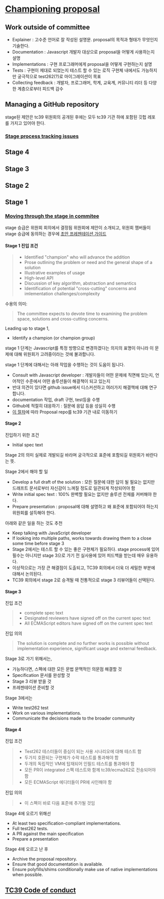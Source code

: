 # [Championing proposal](https://github.com/tc39/how-we-work/blob/master/champion.md#championing-a-proposal-at-tc39)
## Work outside of committee
- Explainer : 고수준 언어로 잘 작성된 설명문. proposal의 목적과 형태가 무엇인지 기술한다.
- Documentation : Javascript 개발자 대상으로 proposal을 어떻게 사용하는지 설명
- Implementations : 구현 프로그래머에게 proposal을 어떻게 구현하는지 설명
- Tests : 구현이 제대로 되었는지 테스트 할 수 있는 로직 구현체 내에서도 가능하지만 궁극적으로 test262(?)로 마이그레이션이 목표
- Collecting feedback : 개발자, 프로그래머, 학계, 교육계, 커뮤니티 리더 등 다양한 계층으로부터 피드백 감수

## Managing a GitHub repository
stage된 제안은 tc39 위원회의 공개된 후에는 모두 tc39 기관 하에 포함된 깃헙 레포를 가지고 있어야 한다.

### [Stage process tracking issues](https://github.com/tc39/how-we-work/blob/master/champion.md#stage-process-tracking-issue)
## Stage 4
## Stage 3
## Stage 2
## Stage 1

### [Moving through the stage in commitee](https://github.com/tc39/how-we-work/blob/master/champion.md#moving-through-the-stages-in-committee)
stage 승급은 위원회 회의에서 결정됨 위원회에 제안이 소개되고, 위원회 멤버들이 stage 승급에 동의하는 경우에
[초안 프레젠테이션 가이드](https://github.com/tc39/how-we-work/blob/master/presenting.md)
#### Stage 1 진입 조건
> - Identified "champion" who will advance the addition
> - Prose outlining the problem or need and the general shape of a solution
> - Illustrative examples of usage
> - High-level API
> - Discussion of key algorithm, abstraction and semantics
> - Identification of potential "cross-cutting" concerns and imlementation challenges/complexity

수용의 의미:
> The committee expects to devote time to examining the problem space, solutions and cross-cutting concerns.

Leading up to stage 1,
- Identify a champion (or champion group)

stage 1 단계는 Javascript를 특정 방향으로 변경하겠다는 의지의 표명이 아니라 이 문제에 대해 위원회가 고려중이라는 것에 불과합니다.

stage 1 단계에 대해서는 아래 작업을 수행하는 것이 도움이 됩니다.
- Consult with Javascript developer : 개발자들이 어떤 문제에 직면해 있는지, 언어적인 수준에서 어떤 솔루션들이 해결책이 되고 있는지
- 반대 의견이 있다면 github issue에서 디스커션하고 여러가지 해결책에 대해 연구합니다.
- documentation 작업, draft 구현, test등을 수행
- Github에 적절히 대응하기 : 질문에 응답 등을 성실히 수행
- [이 절차](https://github.com/tc39/proposals#onboarding-existing-proposals)에 따라 Proposal repo를 tc39 기관 내로 이동하기

#### Stage 2
진입하기 위한 조건
- Initial spec text

Stage 2의 의미
실제로 개발되길 바라며 궁극적으로 표준에 포함되길 위원회가 바란다는 뜻.

Stage 2에서 해야 할 일
- Develop a full draft of the solution : 모든 질문에 대한 답이 될 필요는 없지만 드래프트 문서로부터 자신감이 느껴질 정도로 일관되게 작성되어야 함
- Write initial spec text : 100% 완벽할 필요는 없지만 솔루션 전체를 커버해야 한다.
- Prepare presentation : proposal에 대해 설명하고 왜 표준에 포함되어야 하는지 위원회를 설득해야 한다.

아래와 같은 일을 하는 것도 추천
- Keep talking with JavaScript developer
- If looking into multiple paths, works towards drawing them to a close some time before stage 3
- Stage 2에서는 테스트 할 수 있는 좋은 구현체가 필요하다. stage process에 있어 필수는 아니지만 stage 3으로 가기 전 실사용에 있어 피드백을 받는데 매우 유용하다.
- 이상적으로는 가장 큰 해결점이 도출되고, TC39 회의에서 더욱 더 세밀한 부분에 대해서 논의된다.
- TC39 회의에서 stage 2로 승격될 때 전통적으로 stage 3 리뷰어들이 선택된다.

#### Stage 3
진입 조건
> - complete spec text
> - Designated reviewers have signed off on the current spec text
> - All ECMAScript editors have signed off on the current spec text

진입 의의
> The solution is complete and no further works is possible without implementation experience, significant usage and external feedback.

Stage 3로 가기 위해서는,
- 가능하다면, 스펙에 대한 모든 문법 문맥적인 의문점 해결할 것
- Specification 문서를 완성할 것
- Stage 3 리뷰 받을 것
- 프레젠테이션 준비할 것

Stage 3에서는
- Write test262 test
- Work on various implementations.
- Communicate the decisions made to the broader community

#### Stage 4
진입 조건
> - Test262 테스터들이 중심이 되는 사용 시나리오에 대해 테스트 함
> - 두가지 호환되는 구현체가 수락 테스트를 통과해야 함
> - 두개의 독립적인 VM에 탑재되어 인필드 테스트를 통과해야 함
> - 모든 PR이 integrated 스펙 테스트와 함께 tc39/ecma262로 전송되어야 함
> - 모든 ECMAScript 에디터들이 PR에 사인해야 함

진입 의의
> - 이 스펙이 바로 다음 표준에 추가될 것임

Stage 4에 오르기 위해선
- At least two specification-compliant implementations.
- Full test262 tests.
- A PR against the main specification
- Prepare a presentation

Stage 4에 오르고 난 후
- Archive the proposal repository.
- Ensure that good documentation is available.
- Ensure polyfills/shims conditionally make use of native implementations when possible.


## [TC39 Code of conduct](https://tc39.es/code-of-conduct/)